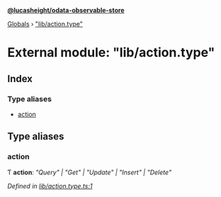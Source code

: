 **[@lucasheight/odata-observable-store](../README.md)**

[Globals](../globals.md) › ["lib/action.type"](_lib_action_type_.md)

# External module: "lib/action.type"

## Index

### Type aliases

* [action](_lib_action_type_.md#action)

## Type aliases

###  action

Ƭ **action**: *"Query" | "Get" | "Update" | "Insert" | "Delete"*

*Defined in [lib/action.type.ts:1](https://github.com/lucasheight/odata-observable-store/blob/5213ef9e/projects/odata-observable-store/src/lib/action.type.ts#L1)*